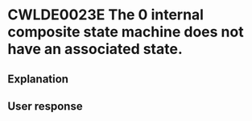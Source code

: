 # CWLDE0023E The 0 internal composite state machine does not have an associated state.

## Explanation

## User response